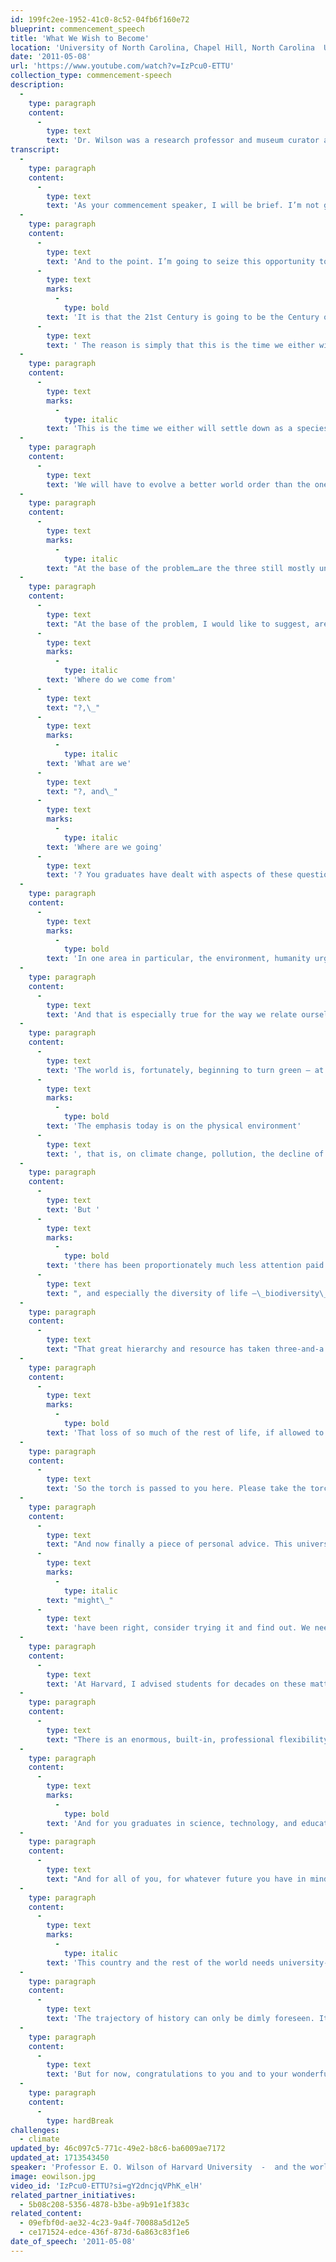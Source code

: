 ```yaml
---
id: 199fc2ee-1952-41c0-8c52-04fb6f160e72
blueprint: commencement_speech
title: 'What We Wish to Become'
location: 'University of North Carolina, Chapel Hill, North Carolina  USA'
date: '2011-05-08'
url: 'https://www.youtube.com/watch?v=IzPcu0-ETTU'
collection_type: commencement-speech
description:
  -
    type: paragraph
    content:
      -
        type: text
        text: 'Dr. Wilson was a research professor and museum curator at Harvard University who changed the way humans think about nature. He worked in the fields of entomology, animal behavior, evolutionary psychology, island biogeography, biodiversity, environmental ethics, and the philosophy of knowledge. Dr. Wilson speaks here to the future scientists, medical professionals, and lawyers in the crowd, honing in on the need for protection against the loss of biodiversity.'
transcript:
  -
    type: paragraph
    content:
      -
        type: text
        text: 'As your commencement speaker, I will be brief. I’m not going to be as brief as Salvador Dali, who once gave the world’s shortest speech – six seconds in duration. He said, “I will be so brief I have already finished,” and he sat down. There was the perfect commencement speaker, but I’m not and I will be reasonably brief nonetheless, I promise.'
  -
    type: paragraph
    content:
      -
        type: text
        text: 'And to the point. I’m going to seize this opportunity to describe the world in a way you may not have often heard it expressed, even at this great university, and certainly not widely, even at our best universities. '
      -
        type: text
        marks:
          -
            type: bold
        text: 'It is that the 21st Century is going to be the Century of the Environment worldwide, and in science, it is going to be the Century of Biology.'
      -
        type: text
        text: ' The reason is simply that this is the time we either will settle down as a species or completely wreck the planet.'
  -
    type: paragraph
    content:
      -
        type: text
        marks:
          -
            type: italic
        text: 'This is the time we either will settle down as a species or completely wreck the planet.'
  -
    type: paragraph
    content:
      -
        type: text
        text: 'We will have to evolve a better world order than the one we have now, which I like to call our Star Wars Civilization. I mean we have stone-age emotions, medieval institutions and godlike technology. In the case of emotions, they evolved in pre-history over millions of years. In the case of our institutions, especially within religions and ideology, we are in constant conflict. And in the case of our technology, we are seeing things going almost beyond the control of our imagination. These three stanchions of current civilization explain why we are constantly in trouble. They are dangerous. They are very serious problems for the rest of life and, ultimately, for ourselves. And today we are still far from even at the margin of solutions.'
  -
    type: paragraph
    content:
      -
        type: text
        marks:
          -
            type: italic
        text: "At the base of the problem…are the three still mostly unanswered fundamental questions of religion, philosophy and science. They are:\_Where do we come from?,\_What are we?, and\_Where are we going?"
  -
    type: paragraph
    content:
      -
        type: text
        text: "At the base of the problem, I would like to suggest, are the three still mostly unanswered fundamental questions of religion, philosophy and science. They are:\_"
      -
        type: text
        marks:
          -
            type: italic
        text: 'Where do we come from'
      -
        type: text
        text: "?,\_"
      -
        type: text
        marks:
          -
            type: italic
        text: 'What are we'
      -
        type: text
        text: "?, and\_"
      -
        type: text
        marks:
          -
            type: italic
        text: 'Where are we going'
      -
        type: text
        text: '? You graduates have dealt with aspects of these questions, the great riddle, here at this university, in parts and pieces, but everywhere our best thinkers are confounded by them. It is still the case, as the French writer Jean Bruller put it during the dark days of the 1930s. He said, for then as well as for today, “All of mankind’s problems are due to the fact that we do not know what we are and cannot agree on what we wish to become.”'
  -
    type: paragraph
    content:
      -
        type: text
        marks:
          -
            type: bold
        text: 'In one area in particular, the environment, humanity urgently has to decide what we are, what we wish to become, and where we are going.'
  -
    type: paragraph
    content:
      -
        type: text
        text: 'And that is especially true for the way we relate ourselves to the rest of life. And we better do it soon.'
  -
    type: paragraph
    content:
      -
        type: text
        text: 'The world is, fortunately, beginning to turn green – at least pastel green. But I’d like to call your attention to an imbalance in the way we are turning green. '
      -
        type: text
        marks:
          -
            type: bold
        text: 'The emphasis today is on the physical environment'
      -
        type: text
        text: ', that is, on climate change, pollution, the decline of fresh water and arable land, and the depletion of irreplaceable natural resources. And it’s well and good that we focus on these matters.'
  -
    type: paragraph
    content:
      -
        type: text
        text: 'But '
      -
        type: text
        marks:
          -
            type: bold
        text: 'there has been proportionately much less attention paid to the living environment'
      -
        type: text
        text: ", and especially the diversity of life –\_biodiversity\_–\_which is the totality of the ecosystems, such as ponds, rivers, forests patches, and coral reefs; and then the species of plants, animals, and microorganisms that compose each of these ecosystems; and then the genes that prescribe the traits of the species that compose the ecosystems – all are at peril."
  -
    type: paragraph
    content:
      -
        type: text
        text: "That great hierarchy and resource has taken three-and-a half billion years to emerge. Our lives depend upon it, because we are, first and above all things, a biological species living in a very special biological world. Our relation to it can be put in a nutshell as follows. Scientists have found the biosphere, that razor-thin membrane plastered onto the surface of the earth, to be richer than ever before conceived. But due to human activity, it is being eroded away at an accelerating rate. We estimate, those of us who measure such things, that the rate of species extinction is now about a thousand times higher than before humanity entered the scene, and furthermore, if it is left unabated, half the species on Earth will be gone or on the edge of extinction by the end of the century.\_"
  -
    type: paragraph
    content:
      -
        type: text
        marks:
          -
            type: bold
        text: 'That loss of so much of the rest of life, if allowed to continue, is going to inflict a heavy price on you and future generations in wealth, security, and spirit. If on the other hand, the problem is solved, the benefits in wealth, security, and spirit will become beyond measure.'
  -
    type: paragraph
    content:
      -
        type: text
        text: 'So the torch is passed to you here. Please take the torch of this fundamental problem and the opportunity it provides to understand and contribute to its solution.'
  -
    type: paragraph
    content:
      -
        type: text
        text: "And now finally a piece of personal advice. This university, one of the best in America, has given you the means to be flexible, to look ahead and that capacity, with determination and hard work, means you will lead a fulfilling and honorable life. If you are planning on graduate studies and they feel right, then good for you. If you opted out of advanced studies, but think that it\_"
      -
        type: text
        marks:
          -
            type: italic
        text: "might\_"
      -
        type: text
        text: 'have been right, consider trying it and find out. We need as many determined, highly educated citizens in this faltering country of ours as we can get.'
  -
    type: paragraph
    content:
      -
        type: text
        text: 'At Harvard, I advised students for decades on these matters, and here is what I’ve said to those in particular who were planning to go as undergraduates into medical and law schools, but were still a little shaky about the whole thing.'
  -
    type: paragraph
    content:
      -
        type: text
        text: "There is an enormous, built-in, professional flexibility in an\_M.D.\_In addition to the large array of specializations and general practice within those, there is public health, there is hospital and medical institute administration, and then there is the vast and very rewarding world of medical research.\_For the graduate in law and those going into law school, there are endless avenues open for practice and application – in business, in public service, in public and private administration – in a wide diversity of venues."
  -
    type: paragraph
    content:
      -
        type: text
        marks:
          -
            type: bold
        text: 'And for you graduates in science, technology, and education, the 21st Century is indeed one to make a huge individual contribution.'
  -
    type: paragraph
    content:
      -
        type: text
        text: "And for all of you, for whatever future you have in mind, the future and changes are becoming radically new and different at warp speed. Ours is above and beyond all an exponential world, changing faster than at any previous period of history. We are now in the early period of an overwhelmingly techno-scientific civilization, connected literally person to person. The accumulated knowledge of the world is already at the zettabyte level –\_that’s a one followed by 21 zeroes of bytes. It is growing faster and faster by the digital revolution in communication, which is changing everything;\_all that we know, all that we need to quickly learn, all that we need to understand in order to survive as a species.\_"
  -
    type: paragraph
    content:
      -
        type: text
        marks:
          -
            type: italic
        text: 'This country and the rest of the world needs university-trained young people prepared not only by knowledge itself but by the capacity to find new knowledge in order to respond quickly to unexpected needs and crises, challenging all the various professions, also in public affairs, and in simple, everyday life.'
  -
    type: paragraph
    content:
      -
        type: text
        text: 'The trajectory of history can only be dimly foreseen. It will consist of shocks and surprises. This country and the rest of the world needs university-trained young people prepared not only by knowledge itself but by the capacity to find new knowledge in order to respond quickly to unexpected needs and crises, challenging all the various professions, also in public affairs, and in simple, everyday life. And, with it all, to think upon and understand the meaning of humanity and yourselves and your lives. So, go forth. Think. Save the world.'
  -
    type: paragraph
    content:
      -
        type: text
        text: 'But for now, congratulations to you and to your wonderful, justly proud, and much-relieved parents. And thank y’all for having me with you and, as a son of Alabama, to become an honorary Tar Heel.'
  -
    type: paragraph
    content:
      -
        type: hardBreak
challenges:
  - climate
updated_by: 46c097c5-771c-49e2-b8c6-ba6009ae7172
updated_at: 1713543450
speaker: 'Professor E. O. Wilson of Harvard University  -  and the world of ants...'
image: eowilson.jpg
video_id: 'IzPcu0-ETTU?si=gY2dncjqVPhK_elH'
related_partner_initiatives:
  - 5b08c208-5356-4878-b3be-a9b91e1f383c
related_content:
  - 09efbf0d-ae32-4c23-9a4f-70088a5d12e5
  - ce171524-edce-436f-873d-6a863c83f1e6
date_of_speech: '2011-05-08'
---
```

